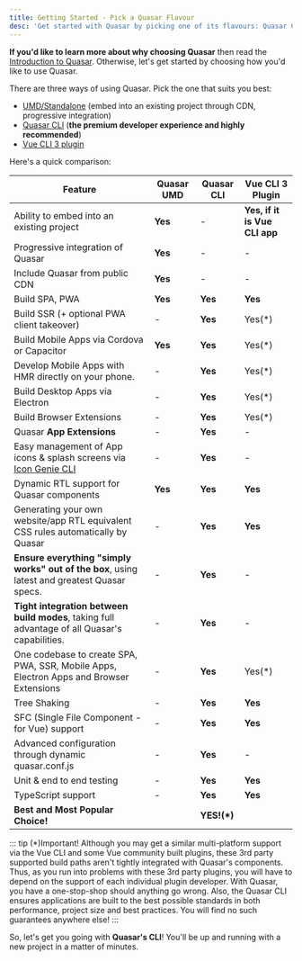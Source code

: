 ```yaml
---
title: Getting Started - Pick a Quasar Flavour
desc: 'Get started with Quasar by picking one of its flavours: Quasar CLI, Vue CLI or UMD'
---
```


**If you'd like to learn more about why choosing Quasar** then read the [Introduction to Quasar](/introduction-to-quasar). Otherwise, let's get started by choosing how you'd like to use Quasar.

There are three ways of using Quasar. Pick the one that suits you best:

- [UMD/Standalone](/start/umd) (embed into an existing project through CDN, progressive integration)
- [Quasar CLI](/start/quasar-cli) (**the premium developer experience and highly recommended**)
- [Vue CLI 3 plugin](/start/vue-cli-plugin)

Here's a quick comparison:

| Feature                                                                                    | Quasar UMD | Quasar CLI | Vue CLI 3 Plugin              |
| ------------------------------------------------------------------------------------------ | ------- | ---------- | ----------------------------- |
| Ability to embed into an existing project                                                  | **Yes** | -          | **Yes, if it is Vue CLI app** |
| Progressive integration of Quasar                                                          | **Yes** | -          | -                             |
| Include Quasar from public CDN                                                             | **Yes** | -          | -                             |
| Build SPA, PWA                                                                             | **Yes** | **Yes**    | **Yes**                       |
| Build SSR (+ optional PWA client takeover)                                                 | -       | **Yes**    | Yes(*)                          |
| Build Mobile Apps via Cordova or Capacitor                                                 | **Yes** | **Yes**    | Yes(*)                          |
| Develop Mobile Apps with HMR directly on your phone.                                       | -       | **Yes**    | Yes(*) |
| Build Desktop Apps via Electron                                                            | -       | **Yes**    | Yes(*)                             |
| Build Browser Extensions                                                                   | -       | **Yes**    | Yes(*)                          |
| Quasar **App Extensions**                                                                  | -       | **Yes**    | - |
| Easy management of App icons & splash screens via [Icon Genie CLI](/icongenie/introduction)    | - | **Yes** | - |
| Dynamic RTL support for Quasar components                                                  | **Yes** | **Yes**    | **Yes**                       |
| Generating your own website/app RTL equivalent CSS rules automatically by Quasar           | -       | **Yes**    | **Yes**                       |
| **Ensure everything "simply works" out of the box**, using latest and greatest Quasar specs.   | -       | **Yes**    | -                             |
| **Tight integration between build modes**, taking full advantage of all Quasar's capabilities. | -       | **Yes**    | -                             |
| One codebase to create SPA, PWA, SSR, Mobile Apps, Electron Apps and Browser Extensions                             | -       | **Yes**    | Yes(*)                      |
| Tree Shaking                                                                               | -       | **Yes**    | **Yes**                       |
| SFC (Single File Component - for Vue) support                                              | -       | **Yes**    | **Yes**                       |
| Advanced configuration through dynamic quasar.conf.js                                      | -       | **Yes**    | -                             |
| Unit & end to end testing                                                                  | -       | **Yes**    | **Yes**                       |
| TypeScript support                                                              | -       | **Yes**    | **Yes**                       |
|**Best and Most Popular Choice!**  |  |**YES!(*)** |  |


::: tip (*)Important!
Although you may get a similar multi-platform support via the Vue CLI and some Vue community built plugins, these 3rd party supported build paths aren't tightly integrated with Quasar's components. Thus, as you run into problems with these 3rd party plugins, you will have to depend on the support of each individual plugin developer. With Quasar, you have a one-stop-shop should anything go wrong. Also, the Quasar CLI ensures applications are built to the best possible standards in both performance, project size and best practices. You will find no such guarantees anywhere else!
:::

So, let's get you going with **Quasar's CLI**! You'll be up and running with a new project in a matter of minutes.

<q-btn push no-caps color="primary" icon-right="launch" label="Install Quasar CLI" to="/quasar-cli/installation" class="q-mt-sm q-mb-lg" />

